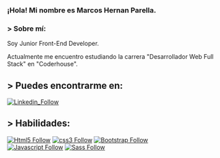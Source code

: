 ### ¡Hola! Mi nombre es Marcos Hernan Parella.

### > Sobre mí:

Soy Junior Front-End Developer.

Actualmente me encuentro estudiando la carrera "Desarrollador Web Full Stack" en "Coderhouse".

## > Puedes encontrarme en:

[![Linkedin_Follow](https://img.shields.io/badge/LinkedIn-0077B5?style=for-the-badge&logo=linkedin&logoColor=white)](https://www.linkedin.com/in/marcos-hern%C3%A1n-parella-92ba27234/)


## > Habilidades:

[![Html5 Follow](https://img.shields.io/badge/HTML5-E34F26?style=for-the-badge&logo=html5&logoColor=white)]()
[![css3 Follow](https://img.shields.io/badge/CSS3-1572B6?style=for-the-badge&logo=css3&logoColor=white)]()
[![Bootstrap Follow](https://img.shields.io/badge/Bootstrap-563D7C?style=for-the-badge&logo=bootstrap&logoColor=white&labelColor=101010)]()
</br>
[![Javascript Follow](https://img.shields.io/badge/JavaScript-F7DF1E?style=for-the-badge&logo=javascript&logoColor=black)]()
[![Sass Follow](https://img.shields.io/badge/Sass-bf4080?style=for-the-badge&logo=sass&logoColor=white&labelColor=101010)](#)

